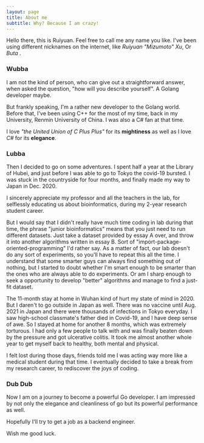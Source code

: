 ```yaml
---
layout: page
title: About me
subtitle: Why? Because I am crazy!
---
```


Hello there, this is Ruiyuan. Feel free to call me any name you like. I've been using different nicknames on the internet, like *Ruiyuan "Mizumoto" Xu*, Or *Buta* .

### Wubba

I am not the kind of person, who can give out a straightforward answer, when asked the question, "how will you describe yourself". A Golang developer maybe.

But frankly speaking, I'm a rather new developer to the Golang world. Before that, I've been using C++ for the most of my time, back in my University, Renmin University of China. I was also a C# fan at that time.

I love *"the United Union of C Plus Plus"* for its **mightiness** as well as I love *C#* for its **elegance**.

### Lubba

Then I decided to go on some adventures. I spent half a year at the Library of Hubei, and just before I was able to go to Tokyo the covid-19 bursted. I was stuck in the countryside for four months, and finally made my way to Japan in Dec. 2020.

I sincerely appreciate my professor and all the teachers in the lab, for selflessly educating us about bioinformatics, during my 2-year research student career.

But I would say that I didn't really have much time coding in lab during that time, the phrase "junior bioinformatics" means that you just need to run different datasets. Just take a dataset provided by essay A over, and throw it into another algorithms written in essay B. Sort of "import-package-oriented-programming" I'd rather say. As a matter of fact, our lab doesn't do any sort of experiments, so you'll have to repeat this all the time. I understand that some smarter guys can always find something out of nothing, but I started to doubt whether I'm smart enough to be smarter than the ones who are always able to do experiments. Or am I sharp enough to seek a opportunity to develop "better" algorithms and manage to find a just-fit dataset.  

The 11-month stay at home in Wuhan kind of hurt my state of mind in 2020. But I daren't to go outside in Japan as well. There was no vaccine until Aug. 2021 in Japan and there were thousands of infections in Tokyo everyday. I saw high-school classmate's father died in Covid-19, and I have deep sense of awe. So I stayed at home for another 8 months, which was extremely torturous. I had only a few people to talk with and was finally beaten down by the pressure and got ulcerative colitis. It took me almost another whole year to get myself back to healthy, both mental and physical.

I felt lost during those days, friends told me I was acting way more like a medical student during that time. I eventually decided to take a break from my research career, to rediscover the joys of coding.

### Dub Dub

Now I am on a journey to become a powerful Go developer. I am impressed by not only the elegance and cleanliness of go but its powerful performance as well.

Hopefully I'll try to get a job as a backend engineer.

Wish me good luck.
